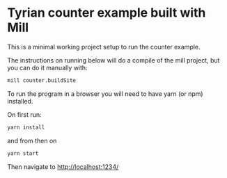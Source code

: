 # Tyrian counter example built with Mill

This is a minimal working project setup to run the counter example.

The instructions on running below will do a compile of the mill project, but you can do it manually with:

```sh
mill counter.buildSite
```

To run the program in a browser you will need to have yarn (or npm) installed.

On first run:

```sh
yarn install
```

and from then on

```sh
yarn start
```

Then navigate to [http://localhost:1234/](http://localhost:1234/)
